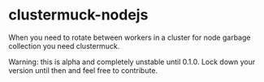 clustermuck-nodejs
==================

When you need to rotate between workers in a cluster for node garbage collection you need clustermuck.

Warning: this is alpha and completely unstable until 0.1.0. Lock down your version until then and feel free to contribute.
